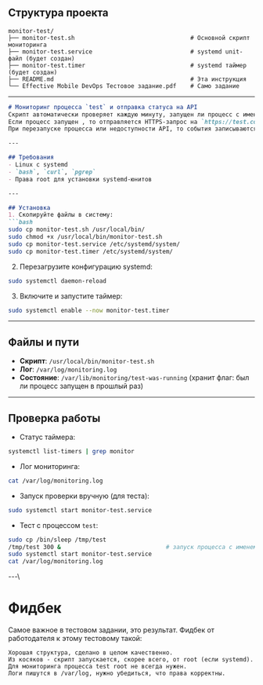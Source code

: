 ## Структура проекта

```
monitor-test/
├── monitor-test.sh                                 # Основной скрипт мониторинга
├── monitor-test.service                            # systemd unit-файл (будет создан)
├── monitor-test.timer                              # systemd таймер (будет создан)
├── README.md                                       # Эта инструкция
└── Effective Mobile DevOps Тестовое задание.pdf    # Само задание
```

---

```markdown
# Мониторинг процесса `test` и отправка статуса на API
Скрипт автоматически проверяет каждую минуту, запущен ли процесс с именем `test`.  
Если процесс запущен , то отправляется HTTPS-запрос на `https://test.com/monitoring/test/api`.  
При перезапуске процесса или недоступности API, то события записываются в лог.

---

## Требования
- Linux с systemd
- `bash`, `curl`, `pgrep`
- Права root для установки systemd-юнитов

---

## Установка
1. Скопируйте файлы в систему:
```bash
sudo cp monitor-test.sh /usr/local/bin/
sudo chmod +x /usr/local/bin/monitor-test.sh
sudo cp monitor-test.service /etc/systemd/system/
sudo cp monitor-test.timer /etc/systemd/system/
```

2. Перезагрузите конфигурацию systemd:
```bash
sudo systemctl daemon-reload
```

3. Включите и запустите таймер:
```bash
sudo systemctl enable --now monitor-test.timer
```

---

## Файлы и пути
- **Скрипт**: `/usr/local/bin/monitor-test.sh`
- **Лог**: `/var/log/monitoring.log`
- **Состояние**: `/var/lib/monitoring/test-was-running` (хранит флаг: был ли процесс запущен в прошлый раз)

---

## Проверка работы
-  Статус таймера:
```bash
systemctl list-timers | grep monitor
```
- Лог мониторинга:
```bash
cat /var/log/monitoring.log
```

- Запуск проверки вручную (для теста):
```bash
sudo systemctl start monitor-test.service
```

- Тест с процессом `test`:
```bash
sudo cp /bin/sleep /tmp/test
/tmp/test 300 &                              # запуск процесса с именем "test" на 5 минут
sudo systemctl start monitor-test.service
cat /var/log/monitoring.log
```

---\

# Фидбек
Самое важное в тестовом задании, это результат. Фидбек от работодателя к этому тестовому такой:
```
Хорошая структура, сделано в целом качественно.
Из косяков - скрипт запускается, скорее всего, от root (если systemd). Для мониторинга процесса test root не всегда нужен.
Логи пишутся в /var/log, нужно убедиться, что права корректны.
```
